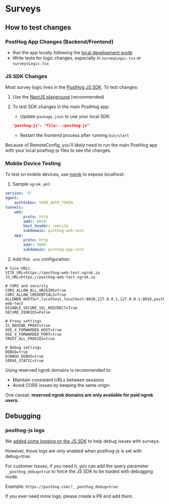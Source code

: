 # Surveys

## How to test changes

### PostHog App Changes (Backend/Frontend)

-   Run the app locally following the [local development guide](https://posthog.com/handbook/engineering/developing-locally)
-   Write tests for logic changes, especially in `surveyLogic.tsx` or `surveysLogic.tsx`

### JS SDK Changes

Most survey logic lives in the [PostHog JS SDK](https://github.com/PostHog/posthog-js/). To test changes:

1. Use the [NextJS playground](https://github.com/PostHog/posthog-js/tree/main/playground/nextjs) (recommended)

2. To test SDK changes in the main PostHog app:
    - Update `package.json` to use your local SDK:
    ```json
    "posthog-js": "file:../posthog-js"
    ```
    - Restart the frontend process after running `bin/start`

Because of RemoteConfig, you'll likely need to run the main PostHog app with your local posthog-js files to see the changes.

### Mobile Device Testing

To test on mobile devices, use [ngrok](https://ngrok.com/) to expose localhost:

1. Sample `ngrok.yml`:

```yaml
version: '3'
agent:
    authtoken: YOUR_AUTH_TOKEN
tunnels:
    web:
        proto: http
        addr: 8010
        host_header: rewrite
        subdomain: posthog-web-test
    app:
        proto: http
        addr: 3000
        subdomain: posthog-app-test
```

2. Add this `.env` configuration:

```env
# Core URLs
SITE_URL=https://posthog-web-test.ngrok.io
JS_URL=https://posthog-web-test.ngrok.io

# CORS and security
CORS_ALLOW_ALL_ORIGINS=true
CORS_ALLOW_CREDENTIALS=True
ALLOWED_HOSTS=*,localhost,localhost:8010,127.0.0.1,127.0.0.1:8010,posthog-web-test
DISABLE_SECURE_SSL_REDIRECT=True
SECURE_COOKIES=False

# Proxy settings
IS_BEHIND_PROXY=true
USE_X_FORWARDED_HOST=true
USE_X_FORWARDED_PORT=true
TRUST_ALL_PROXIES=true

# Debug settings
DEBUG=true
DJANGO_DEBUG=true
SERVE_STATIC=true
```

Using reserved ngrok domains is recommended to:

-   Maintain consistent URLs between sessions
-   Avoid CORS issues by keeping the same origin

One caveat: **reserved ngrok domains are only available for paid ngrok users.**

## Debugging

### posthog-js logs

We [added some logging on the JS SDK](https://github.com/PostHog/posthog-js/pull/1663) to help debug issues with surveys.

However, those logs are only enabled when posthog-js is set with debug=true.

For customer issues, if you need it, you can add the query parameter `__posthog_debug=true` to force the JS SDK to be loaded with debugging mode.

Example: `https://posthog.com/?__posthog_debug=true`

If you ever need more logs, please create a PR and add them.
